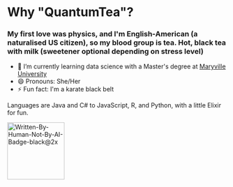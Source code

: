 # Why "QuantumTea"? 

### My first love was physics, and I'm English-American (a naturalised US citizen), so my blood group is tea. Hot, black tea with milk (sweetener optional depending on stress level)

- 🌱 I’m currently learning data science with a Master's degree at [Maryville University](https://www.maryville.edu/)
- 😄 Pronouns: She/Her
- ⚡ Fun fact: I'm a karate black belt

Languages are Java and C# to JavaScript, R, and Python, with a little Elixir for fun.

<!--
**QuantumTea/QuantumTea** is a ✨ _special_ ✨ repository because its `README.md` (this file) appears on your GitHub profile.

Here are some ideas to get you started:

- 🔭 I’m currently working on ...
- 🌱 I’m currently learning ...
- 👯 I’m looking to collaborate on ...
- 🤔 I’m looking for help with ...
- 💬 Ask me about ...
- 📫 How to reach me: ...
- 😄 Pronouns: ...
- ⚡ Fun fact: ...
-->
<img width="131" alt="Written-By-Human-Not-By-AI-Badge-black@2x" src="https://github.com/QuantumTea/QuantumTea/assets/4069848/65c1a818-cd59-4cc9-aeb0-fce8b99e12e0">
